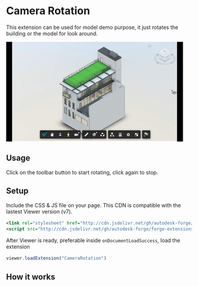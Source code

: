 # Camera Rotation

This extension can be used for model demo purpose, it just rotates the building or the model for look around.

![thumbnail](extension.gif)

## Usage

Click on the toolbar button to start rotating, click again to stop.

## Setup

Include the CSS & JS file on your page. This CDN is compatible with the lastest Viewer version (v7).

```xml
<link rel="stylesheet" href="http://cdn.jsdelivr.net/gh/autodesk-forge/forge-extensions/public/extensions/camerarotation/contents/main.css">
<script src="http://cdn.jsdelivr.net/gh/autodesk-forge/forge-extensions/public/extensions/camerarotation/contents/main.js"></script>
```

After Viewer is ready, preferable inside `onDocumentLoadSuccess`, load the extension

```javascript
viewer.loadExtension("CameraRotation")
```

## How it works
